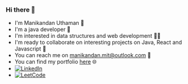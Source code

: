 ### Hi there 👋
- I'm Manikandan Uthaman :slightly_smiling_face:
- I'm a java developer :robot:
- I'm interested in data structures and web development :technologist:
- I'm ready to collaborate on interesting projects on Java, React and Javascript :handshake:
- You can reach me on [manikandan.mit@outlook.com](mailto:manikandan.mit@outlook.com?subject=Through_Github:) :incoming_envelope:
- You can find my portfolio <a href="https://manikandan-uthaman.netlify.app/" target="_blank">here</a> :globe_with_meridians:
- <a href="https://www.linkedin.com/in/manikandan-uthaman/" target="_blank"><img src="https://img.shields.io/badge/LinkedIn-Manikandan-blue?logo=linkedin&style=flat-square&logoColor=white" alt="LinkedIn"></a>
- <a href="https://leetcode.com/manikandan-uthaman/" target="_blank"><img src="https://img.shields.io/badge/LeetCode-Manikandan-blue?logo=leetcode&style=flat-square&logoColor=yellow&color=yellow" alt="LeetCode"></a>

<!--
**manikandan-uthaman/manikandan-uthaman** is a ✨ _special_ ✨ repository because its `README.md` (this file) appears on your GitHub profile.

Here are some ideas to get you started:

- 🔭 I’m currently working on ...
- 🌱 I’m currently learning ...
- 👯 I’m looking to collaborate on ...
- 🤔 I’m looking for help with ...
- 💬 Ask me about ...
- 📫 How to reach me: ...
- 😄 Pronouns: ...
- ⚡ Fun fact: ...
-->
